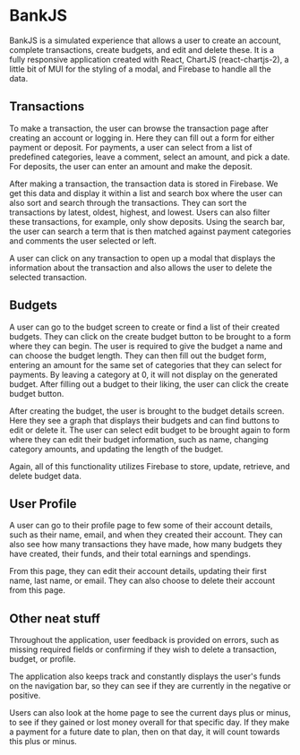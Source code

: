 # BankJS

BankJS is a simulated experience that allows a user to create an account, complete transactions, create budgets, and edit and delete these. It is a fully responsive application created with React, ChartJS (react-chartjs-2), a little bit of MUI for the styling of a modal, and Firebase to handle all the data.

## Transactions

To make a transaction, the user can browse the transaction page after creating an account or logging in. Here they can fill out a form for either payment or deposit. For payments, a user can select from a list of predefined categories, leave a comment, select an amount, and pick a date. For deposits, the user can enter an amount and make the deposit.

After making a transaction, the transaction data is stored in Firebase. We get this data and display it within a list and search box where the user can also sort and search through the transactions. They can sort the transactions by latest, oldest, highest, and lowest. Users can also filter these transactions, for example, only show deposits. Using the search bar, the user can search a term that is then matched against payment categories and comments the user selected or left.

A user can click on any transaction to open up a modal that displays the information about the transaction and also allows the user to delete the selected transaction.

## Budgets

A user can go to the budget screen to create or find a list of their created budgets. They can click on the create budget button to be brought to a form where they can begin. The user is required to give the budget a name and can choose the budget length. They can then fill out the budget form, entering an amount for the same set of categories that they can select for payments. By leaving a category at 0, it will not display on the generated budget. After filling out a budget to their liking, the user can click the create budget button.

After creating the budget, the user is brought to the budget details screen. Here they see a graph that displays their budgets and can find buttons to edit or delete it. The user can select edit budget to be brought again to form where they can edit their budget information, such as name, changing category amounts, and updating the length of the budget.

Again, all of this functionality utilizes Firebase to store, update, retrieve, and delete budget data.

## User Profile

A user can go to their profile page to few some of their account details, such as their name, email, and when they created their account. They can also see how many transactions they have made, how many budgets they have created, their funds, and their total earnings and spendings.

From this page, they can edit their account details, updating their first name, last name, or email. They can also choose to delete their account from this page.

## Other neat stuff

Throughout the application, user feedback is provided on errors, such as missing required fields or confirming if they wish to delete a transaction, budget, or profile.

The application also keeps track and constantly displays the user's funds on the navigation bar, so they can see if they are currently in the negative or positive.

Users can also look at the home page to see the current days plus or minus, to see if they gained or lost money overall for that specific day. If they make a payment for a future date to plan, then on that day, it will count towards this plus or minus.
